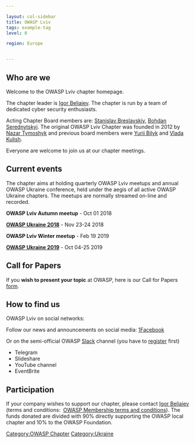 ```yaml
---

layout: col-sidebar
title: OWASP Lviv
tags: example-tag
level: 0

region: Europe


---
```

## Who are we

Welcome to the OWASP Lviv chapter homepage.

The chapter leader is [Igor Beliaiev](mailto:igor.beliaiev@owasp.org).
The chapter is run by a team of dedicated cyber security enthusiasts.

Acting Chapter Board members are: [Stanislav
Breslavskiy](mailto:sbreslavski@gmail.com), [Bohdan
Serednytskyi](mailto:bohdan.serednytsky@gmail.com). The original OWASP
Lviv Chapter was founded in 2012 by [Nazar
Tymoshyk](mailto:root_nt@gmail.com) and previous board members were
[Yurii Bilyk](mailto:yubilyk@gmail.com) and [Vlada
Kulish](mailto:vceclava@gmail.com).

Everyone are welcome to join us at our chapter meetings.

## Current events

The chapter aims at holding quarterly OWASP Lviv meetups and annual
OWASP Ukraine conference, held under the aegis of all active OWASP
Ukraine chapters. The meetups are normally streamed on-line and
recorded.

**OWASP Lviv Autumn meetup** - Oct 01 2018

**[OWASP Ukraine 2018](https://owaspukraine.org/)** - Nov 23-24 2018

**OWASP Lviv Winter meetup** - Feb 19 2019

**[OWASP Ukraine 2019](https://owaspukraine.org/)** - Oct 04-25 2019

## Call for Papers

If you **wish to present your topic** at OWASP, here is our Call for
Papers [form](https://cfp.owaspukraine.org/).

## How to find us

OWASP Lviv on social networks:

Follow our news and announcements on social
media: [1](https://www.facebook.com/owaspkyiv)[Facebook](https://www.facebook.com/owasplviv/)

Or on the semi-official
OWASP [Slack](https://owasp.slack.com/messages/chapter-ua/) channel
(you have
to [register](https://owasp.slack.com/join/shared_invite/enQtNDI5MzgxMDQ2MTAwLTEyNzIzYWQ2NDZiMGIwNmJhYzYxZDJiNTM0ZmZiZmJlY2EwZmMwYjAyNmJjNzQxNzMyMWY4OTk3ZTQ0MzFhMDY) first)

  - Telegram
  - Slideshare
  - YouTube channel
  - EventBrite

## Participation

If your company wishes to support our chapter, please contact [Igor
Beliaiev](mailto:igor.beliaiev@owasp.org) (terms and conditions:  [OWASP
Membership terms and
conditions](https://www.owasp.org/index.php/Membership)). The funds
donated are divided with 90% directly supporting the OWASP local chapter
and 10% to the OWASP Foundation.

[Category:OWASP Chapter](Category:OWASP_Chapter "wikilink")
[Category:Ukraine](Category:Ukraine "wikilink")
